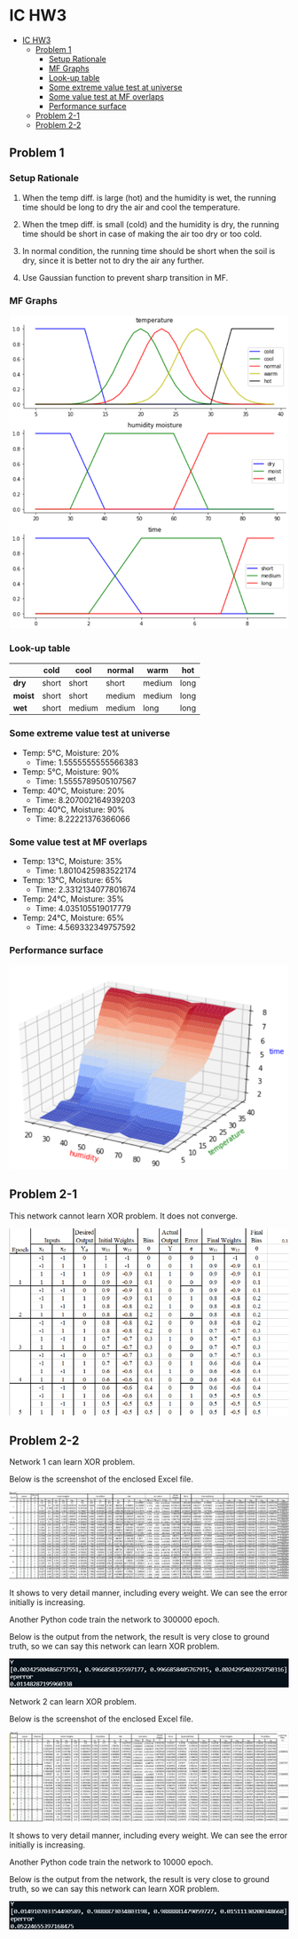 # IC HW3

- [IC HW3](#ic-hw3)
	- [Problem 1](#problem-1)
		- [Setup Rationale](#setup-rationale)
		- [MF Graphs](#mf-graphs)
		- [Look-up table](#look-up-table)
		- [Some extreme value test at universe](#some-extreme-value-test-at-universe)
		- [Some value test at MF overlaps](#some-value-test-at-mf-overlaps)
		- [Performance surface](#performance-surface)
	- [Problem 2-1](#problem-2-1)
	- [Problem 2-2](#problem-2-2)
		

## Problem 1

### Setup Rationale

1. When the temp diff. is large (hot) and the humidity is wet, the running time should be long to dry the air and cool the temperature.
   
2. When the tmep diff. is small (cold) and the humidity is dry, the running time should be short in case of making the air too dry or too cold.
   
3. In normal condition, the running time should be short when the soil is dry, since it is better not to dry the air any further.
   
4. Use Gaussian function to prevent sharp transition in MF.

### MF Graphs

![](Figures/MF.png)

### Look-up table

|           | **cold** | **cool** | **normal** | **warm** | **hot** |
|-----------|----------|----------|------------|----------|---------|
| **dry**   | short    | short    | short      | medium   | long    |
| **moist** | short    | short    | medium     | medium   | long    |
| **wet**   | short    | medium   | medium     | long     | long    |


### Some extreme value test at universe

- Temp: 5℃, Moisture: 20%
	- Time: 1.5555555555566383
- Temp: 5℃, Moisture: 90%
	- Time: 1.5555789505107567
- Temp: 40℃, Moisture: 20%
	- Time: 8.207002164939203
- Temp: 40℃, Moisture: 90%
	- Time: 8.22221376366066

### Some value test at MF overlaps

- Temp: 13℃, Moisture: 35%
	- Time: 1.8010425983522174
- Temp: 13℃, Moisture: 65%
	- Time: 2.3312134077801674
- Temp: 24℃, Moisture: 35%
	- Time: 4.035105519017779
- Temp: 24℃, Moisture: 65%
	- Time: 4.569332349757592

### Performance surface

![](Figures/Surface.png)


## Problem 2-1

This network cannot learn XOR problem. It does not converge.

![](Figures/Network.png)


## Problem 2-2

Network 1 can learn XOR problem.

Below is the screenshot of the enclosed Excel file.

![](Figures/Network1.png)

It shows to very detail manner, including every weight. We can see the error initially is increasing.

Another Python code train the network to 300000 epoch.

Below is the output from the network, the result is very close to ground truth, so 
we can say this network can learn XOR problem.

![](Figures/Network1_py.png)


Network 2 can learn XOR problem.

Below is the screenshot of the enclosed Excel file.

![](Figures/Network2.png)

It shows to very detail manner, including every weight. We can see the error initially is increasing.

Another Python code train the network to 10000 epoch.

Below is the output from the network, the result is very close to ground truth, so 
we can say this network can learn XOR problem.

![](Figures/Network2_py.png)

